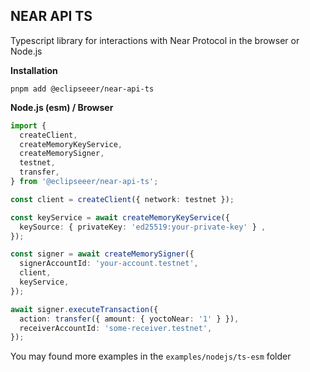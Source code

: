 ## NEAR API TS
Typescript library for interactions with Near Protocol in the browser or Node.js

**Installation**
```text
pnpm add @eclipseeer/near-api-ts
```

**Node.js (esm) / Browser**

```ts
import {
  createClient,
  createMemoryKeyService,
  createMemorySigner,
  testnet,
  transfer,
} from '@eclipseeer/near-api-ts';

const client = createClient({ network: testnet });

const keyService = await createMemoryKeyService({
  keySource: { privateKey: 'ed25519:your-private-key' } ,
});

const signer = await createMemorySigner({
  signerAccountId: 'your-account.testnet',
  client,
  keyService,
});

await signer.executeTransaction({
  action: transfer({ amount: { yoctoNear: '1' } }),
  receiverAccountId: 'some-receiver.testnet',
});
```

You may found more examples in the `examples/nodejs/ts-esm` folder
